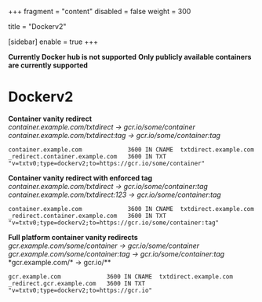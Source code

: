 +++
fragment = "content"
disabled = false
weight = 300

title = "Dockerv2"

[sidebar]
  enable = true
+++

**Currently Docker hub is not supported**
**Only publicly available containers are currently supported**

# Dockerv2

**Container vanity redirect**  
_container.example.com/txtdirect -> gcr.io/some/container_
_container.example.com/txtdirect:tag -> gcr.io/some/container:tag_

```
container.example.com             3600 IN CNAME  txtdirect.example.com
_redirect.container.example.com   3600 IN TXT    "v=txtv0;type=dockerv2;to=https://gcr.io/some/container"
```

**Container vanity redirect with enforced tag**  
_container.example.com/txtdirect -> gcr.io/some/container:tag_  
_container.example.com/txtdirect:123 -> gcr.io/some/container:tag_

```
container.example.com             3600 IN CNAME  txtdirect.example.com
_redirect.container.example.com   3600 IN TXT    "v=txtv0;type=dockerv2;to=https://gcr.io/some/container:tag"
```

**Full platform container vanity redirects**  
_gcr.example.com/some/container -> gcr.io/some/container_  
_gcr.example.com/some/container:tag -> gcr.io/some/container:tag_  
\*gcr.example.com/\* -> gcr.io/\*\*

```
gcr.example.com             3600 IN CNAME  txtdirect.example.com
_redirect.gcr.example.com   3600 IN TXT    "v=txtv0;type=dockerv2;to=https://gcr.io"
```
